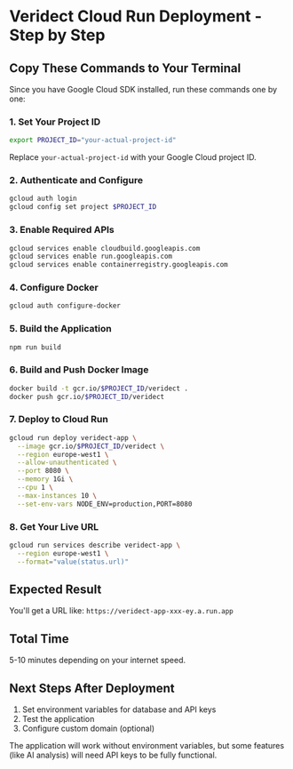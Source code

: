 # Veridect Cloud Run Deployment - Step by Step

## Copy These Commands to Your Terminal

Since you have Google Cloud SDK installed, run these commands one by one:

### 1. Set Your Project ID
```bash
export PROJECT_ID="your-actual-project-id"
```
Replace `your-actual-project-id` with your Google Cloud project ID.

### 2. Authenticate and Configure
```bash
gcloud auth login
gcloud config set project $PROJECT_ID
```

### 3. Enable Required APIs
```bash
gcloud services enable cloudbuild.googleapis.com
gcloud services enable run.googleapis.com  
gcloud services enable containerregistry.googleapis.com
```

### 4. Configure Docker
```bash
gcloud auth configure-docker
```

### 5. Build the Application
```bash
npm run build
```

### 6. Build and Push Docker Image
```bash
docker build -t gcr.io/$PROJECT_ID/veridect .
docker push gcr.io/$PROJECT_ID/veridect
```

### 7. Deploy to Cloud Run
```bash
gcloud run deploy veridect-app \
  --image gcr.io/$PROJECT_ID/veridect \
  --region europe-west1 \
  --allow-unauthenticated \
  --port 8080 \
  --memory 1Gi \
  --cpu 1 \
  --max-instances 10 \
  --set-env-vars NODE_ENV=production,PORT=8080
```

### 8. Get Your Live URL
```bash
gcloud run services describe veridect-app \
  --region europe-west1 \
  --format="value(status.url)"
```

## Expected Result
You'll get a URL like: `https://veridect-app-xxx-ey.a.run.app`

## Total Time
5-10 minutes depending on your internet speed.

## Next Steps After Deployment
1. Set environment variables for database and API keys
2. Test the application
3. Configure custom domain (optional)

The application will work without environment variables, but some features (like AI analysis) will need API keys to be fully functional.
